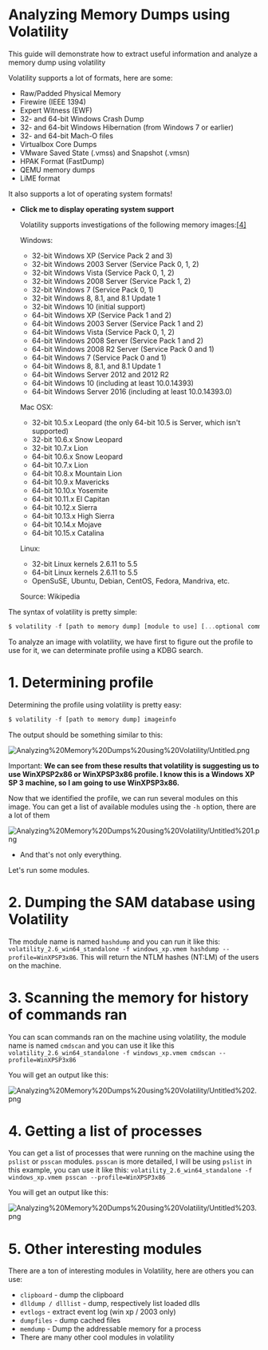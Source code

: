 # Analyzing Memory Dumps using Volatility

This guide will demonstrate how to extract useful information and analyze a memory dump using volatility

Volatility supports a lot of formats, here are some:

- Raw/Padded Physical Memory
- Firewire (IEEE 1394)
- Expert Witness (EWF)
- 32- and 64-bit Windows Crash Dump
- 32- and 64-bit Windows Hibernation (from Windows 7 or earlier)
- 32- and 64-bit Mach-O files
- Virtualbox Core Dumps
- VMware Saved State (.vmss) and Snapshot (.vmsn)
- HPAK Format (FastDump)
- QEMU memory dumps
- LiME format

It also supports a lot of operating system formats!

- **Click me to display operating system support**

    Volatility supports investigations of the following memory images:[[4]](https://en.wikipedia.org/wiki/Volatility_(memory_forensics)#cite_note-4)

    Windows:

    - 32-bit Windows XP (Service Pack 2 and 3)
    - 32-bit Windows 2003 Server (Service Pack 0, 1, 2)
    - 32-bit Windows Vista (Service Pack 0, 1, 2)
    - 32-bit Windows 2008 Server (Service Pack 1, 2)
    - 32-bit Windows 7 (Service Pack 0, 1)
    - 32-bit Windows 8, 8.1, and 8.1 Update 1
    - 32-bit Windows 10 (initial support)
    - 64-bit Windows XP (Service Pack 1 and 2)
    - 64-bit Windows 2003 Server (Service Pack 1 and 2)
    - 64-bit Windows Vista (Service Pack 0, 1, 2)
    - 64-bit Windows 2008 Server (Service Pack 1 and 2)
    - 64-bit Windows 2008 R2 Server (Service Pack 0 and 1)
    - 64-bit Windows 7 (Service Pack 0 and 1)
    - 64-bit Windows 8, 8.1, and 8.1 Update 1
    - 64-bit Windows Server 2012 and 2012 R2
    - 64-bit Windows 10 (including at least 10.0.14393)
    - 64-bit Windows Server 2016 (including at least 10.0.14393.0)

    Mac OSX:

    - 32-bit 10.5.x Leopard (the only 64-bit 10.5 is Server, which isn't supported)
    - 32-bit 10.6.x Snow Leopard
    - 32-bit 10.7.x Lion
    - 64-bit 10.6.x Snow Leopard
    - 64-bit 10.7.x Lion
    - 64-bit 10.8.x Mountain Lion
    - 64-bit 10.9.x Mavericks
    - 64-bit 10.10.x Yosemite
    - 64-bit 10.11.x El Capitan
    - 64-bit 10.12.x Sierra
    - 64-bit 10.13.x High Sierra
    - 64-bit 10.14.x Mojave
    - 64-bit 10.15.x Catalina

    Linux:

    - 32-bit Linux kernels 2.6.11 to 5.5
    - 64-bit Linux kernels 2.6.11 to 5.5
    - OpenSuSE, Ubuntu, Debian, CentOS, Fedora, Mandriva, etc.

    Source: Wikipedia

The syntax of volatility is pretty simple:

```jsx
$ volatility -f [path to memory dump] [module to use] [...optional commands, module specific]
```

To analyze an image with volatility, we have first to figure out the profile to use for it, we can determinate profile using a KDBG search.

# 1. Determining profile

Determining the profile using volatility is pretty easy:

```jsx
$ volatility -f [path to memory dump] imageinfo
```

The output should be something similar to this:

![Analyzing%20Memory%20Dumps%20using%20Volatility/Untitled.png](Analyzing%20Memory%20Dumps%20using%20Volatility/Untitled.png)

Important: **We can see from these results that volatility is suggesting us to use WinXPSP2x86 or WinXPSP3x86 profile. I know this is a Windows XP SP 3 machine, so I am going to use WinXPSP3x86.**

Now that we identified the profile, we can run several modules on this image. You can get a list of available modules using the `-h` option, there are a lot of them

![Analyzing%20Memory%20Dumps%20using%20Volatility/Untitled%201.png](Analyzing%20Memory%20Dumps%20using%20Volatility/Untitled%201.png)

- And that's not only everything.

Let's run some modules.

# 2. Dumping the SAM database using Volatility

The module name is named `hashdump` and you can run it like this: `volatility_2.6_win64_standalone -f windows_xp.vmem hashdump --profile=WinXPSP3x86`. This will return the NTLM hashes (NT:LM) of the users on the machine.

# 3. Scanning the memory for history of commands ran

You can scan commands ran on the machine using volatility, the module name is named `cmdscan` and you can use it like this `volatility_2.6_win64_standalone -f windows_xp.vmem cmdscan --profile=WinXPSP3x86`

You will get an output like this:

![Analyzing%20Memory%20Dumps%20using%20Volatility/Untitled%202.png](Analyzing%20Memory%20Dumps%20using%20Volatility/Untitled%202.png)

# 4. Getting a list of processes

You can get a list of processes that were running on the machine using the `pslist` or `psscan` modules. `psscan` is more detailed, I will be using `pslist` in this example, you can use it like this: `volatility_2.6_win64_standalone -f windows_xp.vmem psscan --profile=WinXPSP3x86`

You will get an output like this:

![Analyzing%20Memory%20Dumps%20using%20Volatility/Untitled%203.png](Analyzing%20Memory%20Dumps%20using%20Volatility/Untitled%203.png)

# 5. Other interesting modules

There are a ton of interesting modules in Volatility, here are others you can use:

- `clipboard` - dump the clipboard
- `dlldump / dlllist` - dump, respectively list loaded dlls
- `evtlogs` - extract event log (win xp / 2003 only)
- `dumpfiles` - dump cached files
- `memdump` - Dump the addressable memory for a process
- There are many other cool modules in volatility